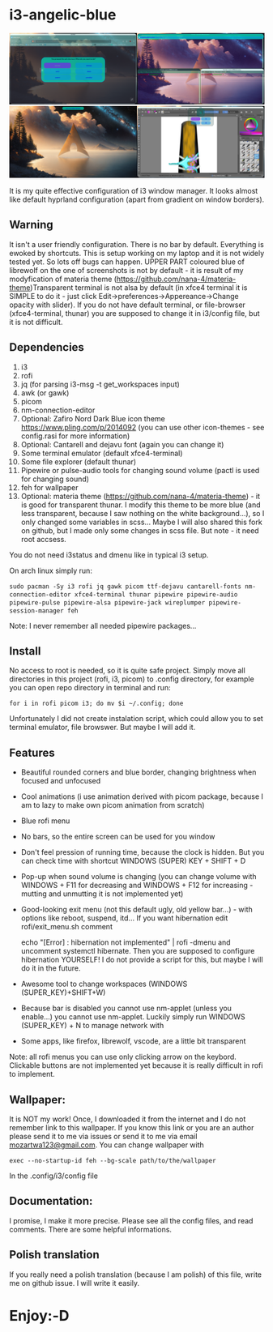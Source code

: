 # i3-angelic-blue

<img src="menu.png" width=50% style="float:right"> 
<img src="exit_menu.png" width=50%>
<img src="workspaces.png" width=50% style="float:right"> 
<img src="date.png" width=50%>


It is my quite effective configuration of i3 window manager. It looks almost like default hyprland configuration (apart from gradient on window borders).

## Warning

It isn't a user friendly configuration. There is no bar by default. Everything is ewoked by shortcuts. This is setup working on my laptop and it is not widely tested yet. So lots off bugs can happen. UPPER PART coloured blue of librewolf on the one of screenshots is not by default - it is result of my modyfication of materia theme (https://github.com/nana-4/materia-theme)Transparent terminal is not alsa by default (in xfce4 terminal it is SIMPLE to do it - just click Edit->preferences->Appereance->Change opacity with slider). If you do not have default terminal, or file-browser (xfce4-terminal, thunar) you are supposed to change it in i3/config file, but it is not difficult.

## Dependencies

1. i3
2. rofi
3. jq (for parsing i3-msg -t get_workspaces input)
4. awk (or gawk)
5. picom
6. nm-connection-editor
7. Optional: Zafiro Nord Dark Blue icon theme https://www.pling.com/p/2014092 (you can use other icon-themes - see config.rasi for more information)
8. Optional: Cantarell and dejavu font (again you can change it)
9. Some terminal emulator (default xfce4-terminal)
10. Some file explorer (default thunar)
11. Pipewire or pulse-audio tools for changing sound volume (pactl is used for changing sound)
12. feh for wallpaper
13. Optional: materia theme (https://github.com/nana-4/materia-theme) - it is good for transparent thunar. I modify this theme to be more blue (and less transparent, because I saw nothing on the white background...), so I only changed some variables in scss... Maybe I will also shared this fork on github, but I made only some changes in scss file. But note - it need root accsess.

You do not need i3status and dmenu like in typical i3 setup.

On arch linux simply run:

    sudo pacman -Sy i3 rofi jq gawk picom ttf-dejavu cantarell-fonts nm-connection-editor xfce4-terminal thunar pipewire pipewire-audio pipewire-pulse pipewire-alsa pipewire-jack wireplumper pipewire-session-manager feh

Note: I never remember all needed pipewire packages...

## Install

No access to root is needed, so it is quite safe project. Simply move all directories in this project (rofi, i3, picom) to .config directory, for example you can open repo directory in terminal and run:

    for i in rofi picom i3; do mv $i ~/.config; done

Unfortunately I did not create instalation script, which could allow you to set terminal emulator, file browswer. But maybe I will add it.

## Features

+ Beautiful rounded corners and blue border, changing brightness when focused and unfocused
+ Cool animations (i use animation derived with picom package, because I am to lazy to make own picom animation from scratch)
+ Blue rofi menu
+ No bars, so the entire screen can be used for you window
+ Don't feel pression of running time, because the clock is hidden. But you can check time with shortcut WINDOWS (SUPER) KEY + SHIFT + D
+ Pop-up when sound volume is changing (you can change volume with WINDOWS + F11 for decreasing and WINDOWS + F12 for increasing - mutting and unmutting it is not implemented yet)
+ Good-looking exit menu (not this default ugly, old yellow bar...) - with options like reboot, suspend, itd... If you want hibernation edit rofi/exit_menu.sh comment 

    echo "[Error] : hibernation not implemented" | rofi -dmenu and uncomment 
        systemctl hibernate. 
    Then you are supposed to configure hibernation YOURSELF! I do not provide a script for this, but maybe I will do it in the future.
+ Awesome tool to change workspaces (WINDOWS (SUPER_KEY)+SHIFT+W)
+ Because bar is disabled you cannot use nm-applet (unless you enable...) you cannot use nm-applet. Luckily simply run WINDOWS (SUPER_KEY) + N to manage network with 
+ Some apps, like firefox, librewolf, vscode,  are a little bit transparent

Note: all rofi menus you can use only clicking arrow on the keybord. Clickable buttons are not implemented yet because it is really difficult in rofi to implement.

## Wallpaper:

It is NOT my work! Once, I downloaded it from the internet and I do not remember link to this wallpaper. If you know this link or you are an author please send it to me via issues or send it to me via email mozartwa123@gmail.com. You can change wallpaper with

    exec --no-startup-id feh --bg-scale path/to/the/wallpaper

In the .config/i3/config file

## Documentation:

I promise, I make it more precise. Please see all the config files, and read comments. There are some helpful informations.

## Polish translation

If you really need a polish translation (because I am polish) of this file, write me on github issue. I will write it easily.

# Enjoy:-D